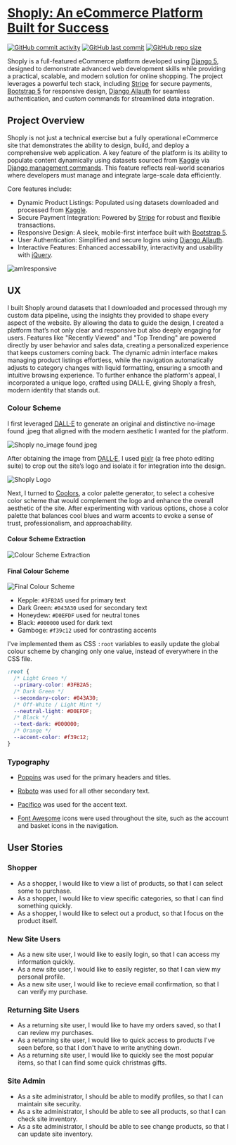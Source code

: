 # [Shoply: An eCommerce Platform Built for Success](https://shoply-93586e37ffa3.herokuapp.com)

[![GitHub commit activity](https://img.shields.io/github/commit-activity/t/patrickaod/Shoply)](https://github.com/patrickaod/Shoply/commits/main)
[![GitHub last commit](https://img.shields.io/github/last-commit/patrickaod/Shoply)](https://github.com/patrickaod/Shoply/commits/main)
[![GitHub repo size](https://img.shields.io/github/repo-size/patrickaod/Shoply)](https://github.com/patrickaod/Shoply)

Shoply is a full-featured eCommerce platform developed using [Django 5](https://www.djangoproject.com/), designed to demonstrate advanced web development skills while providing a practical, scalable, and modern solution for online shopping. The project leverages a powerful tech stack, including [Stripe](https://stripe.com/gb) for secure payments, [Bootstrap 5](https://getbootstrap.com/) for responsive design, [Django Allauth](https://docs.allauth.org/en/latest/) for seamless authentication, and custom commands for streamlined data integration.

## Project Overview

Shoply is not just a technical exercise but a fully operational eCommerce site that demonstrates the ability to design, build, and deploy a comprehensive web application. A key feature of the platform is its ability to populate content dynamically using datasets sourced from [Kaggle](https://www.kaggle.com/) via [Django management commands](https://docs.djangoproject.com/en/5.1/ref/django-admin/). This feature reflects real-world scenarios where developers must manage and integrate large-scale data efficiently.

Core features include:

- Dynamic Product Listings: Populated using datasets downloaded and processed from [Kaggle](https://www.kaggle.com/).
- Secure Payment Integration: Powered by [Stripe](https://stripe.com/gb) for robust and flexible transactions.
- Responsive Design: A sleek, mobile-first interface built with [Bootstrap 5](https://getbootstrap.com/).
- User Authentication: Simplified and secure logins using [Django Allauth](https://docs.allauth.org/en/latest/).
- Interactive Features: Enhanced accessability, interactivity and usability with [jQuery](https://jquery.com/).

![amIresponsive](documentation/overview/shoply_amiResponsive.png)

## UX

I built Shoply around datasets that I downloaded and processed through my custom data pipeline, using the insights they provided to shape every aspect of the website. By allowing the data to guide the design, I created a platform that’s not only clear and responsive but also deeply engaging for users. Features like "Recently Viewed" and "Top Trending" are powered directly by user behavior and sales data, creating a personalized experience that keeps customers coming back. The dynamic admin interface makes managing product listings effortless, while the navigation automatically adjusts to category changes with liquid formatting, ensuring a smooth and intuitive browsing experience. To further enhance the platform's appeal, I incorporated a unique logo, crafted using DALL·E, giving Shoply a fresh, modern identity that stands out.

### Colour Scheme
I first leveraged [DALL·E](https://openai.com/index/dall-e-3/) to generate an original and distinctive no-image found .jpeg that aligned with the modern aesthetic I wanted for the platform. 

![Shoply no_image found jpeg](static/img/no_image.jpeg)

After obtaining the image from [DALL·E](https://openai.com/index/dall-e-3/), I used [pixlr](https://pixlr.com/express/) (a free photo editing suite) to crop out the site’s logo and isolate it for integration into the design. 

![Shoply Logo](static/img/shoply_logo.png)

Next, I turned to [Coolors](https://coolors.co/), a color palette generator, to select a cohesive color scheme that would complement the logo and enhance the overall aesthetic of the site. After experimenting with various options, chose a color palette that balances cool blues and warm accents to evoke a sense of trust, professionalism, and approachability.

#### Colour Scheme Extraction
![Colour Scheme Extraction](documentation/ux/colour_scheme_extraction.png)
#### Final Colour Scheme
![Final Colour Scheme](documentation/ux/colour_scheme.png)
- Kepple: `#3FB2A5` used for primary text
- Dark Green: `#043A30` used for secondary text
- Honeydew: `#D0EFDF` used for neutral tones
- Black: `#000000` used for dark text
- Gamboge: `#f39c12` used for contrasting accents

I've implemented them as CSS `:root` variables to easily update the global colour scheme by changing only one value, instead of everywhere in the CSS file.

```css
:root {
  /* Light Green */
  --primary-color: #3FB2A5;
  /* Dark Green */
  --secondary-color: #043A30;
  /* Off-White / Light Mint */
  --neutral-light: #D0EFDF;
  /* Black */
  --text-dark: #000000;
  /* Orange */
  --accent-color: #f39c12;
}
```

### Typography

- [Poppins](https://fonts.google.com/specimen/Poppins) was used for the primary headers and titles.

- [Roboto](https://fonts.google.com/specimen/Roboto) was used for all other secondary text.

- [Pacifico](https://fonts.google.com/specimen/Pacifico) was used for the accent text.

- [Font Awesome](https://fontawesome.com) icons were used throughout the site, such as the account and basket icons in the navigation.

## User Stories

### Shopper

- As a shopper, I would like to view a list of products, so that I can select some to purchase.
- As a shopper, I would like to view specific categories, so that I can find something quickly.
- As a shopper, I would like to select out a product, so that I focus on the product itself.


### New Site Users

- As a new site user, I would like to easily login, so that I can access my information quickly.
- As a new site user, I would like to easily register, so that I can view my personal profile.
- As a new site user, I would like to recieve email confirmation, so that I can verify my purchase.

### Returning Site Users

- As a returning site user, I would like to have my orders saved, so that I can review my purchases.
- As a returning site user, I would like to quick access to products I've seen before, so that I don't have to write anything down.
- As a returning site user, I would like to quickly see the most popular items, so that I can find some quick christmas gifts.

### Site Admin

- As a site administrator, I should be able to modify profiles, so that I can maintain site security.
- As a site administrator, I should be able to see all products, so that I can check site inventory.
- As a site administrator, I should be able to see change products, so that I can update site inventory.
